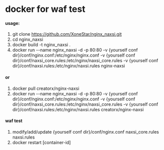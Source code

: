 # docker for waf test

#### usage:
1. git clone https://github.com/XoneStar/nginx_naxsi.git
2. cd nginx_naxsi
3. docker build -t nginx_naxsi .
4. docker run --name nginx_naxsi -d -p 80:80 -v {yourself conf dir}/conf/nginx.conf:/etc/nginx/nginx.conf -v {yourself conf dir}/conf/naxsi_core.rules:/etc/nginx/naxsi_core.rules -v {yourself conf dir}/conf/naxsi.rules:/etc/nginx/naxsi.rules nginx-naxsi


#### or

1. docker pull creatorx/nginx-naxsi
2. docker run --name nginx_naxsi -d -p 80:80 -v {yourself conf dir}/conf/nginx.conf:/etc/nginx/nginx.conf -v {yourself conf dir}/conf/naxsi_core.rules:/etc/nginx/naxsi_core.rules -v {yourself conf dir}/conf/naxsi.rules:/etc/nginx/naxsi.rules creatorx/nginx-naxsi


#### waf test
1. modify/add/update {yourself conf dir}/conf/nginx.conf naxsi_core.rules naxsi.rules
2. docker restart [container-id]
